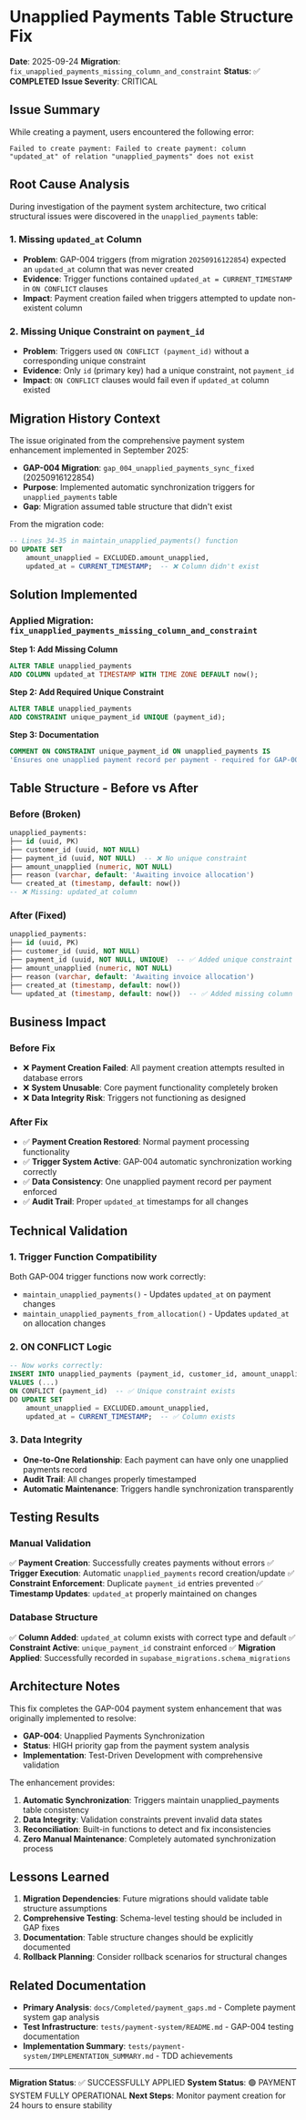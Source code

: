 # Unapplied Payments Table Structure Fix

**Date**: 2025-09-24
**Migration**: `fix_unapplied_payments_missing_column_and_constraint`
**Status**: ✅ **COMPLETED**
**Issue Severity**: CRITICAL

## Issue Summary

While creating a payment, users encountered the following error:
```
Failed to create payment: Failed to create payment: column "updated_at" of relation "unapplied_payments" does not exist
```

## Root Cause Analysis

During investigation of the payment system architecture, two critical structural issues were discovered in the `unapplied_payments` table:

### 1. Missing `updated_at` Column
- **Problem**: GAP-004 triggers (from migration `20250916122854`) expected an `updated_at` column that was never created
- **Evidence**: Trigger functions contained `updated_at = CURRENT_TIMESTAMP` in `ON CONFLICT` clauses
- **Impact**: Payment creation failed when triggers attempted to update non-existent column

### 2. Missing Unique Constraint on `payment_id`
- **Problem**: Triggers used `ON CONFLICT (payment_id)` without a corresponding unique constraint
- **Evidence**: Only `id` (primary key) had a unique constraint, not `payment_id`
- **Impact**: `ON CONFLICT` clauses would fail even if `updated_at` column existed

## Migration History Context

The issue originated from the comprehensive payment system enhancement implemented in September 2025:

- **GAP-004 Migration**: `gap_004_unapplied_payments_sync_fixed` (20250916122854)
- **Purpose**: Implemented automatic synchronization triggers for `unapplied_payments` table
- **Gap**: Migration assumed table structure that didn't exist

From the migration code:
```sql
-- Lines 34-35 in maintain_unapplied_payments() function
DO UPDATE SET
    amount_unapplied = EXCLUDED.amount_unapplied,
    updated_at = CURRENT_TIMESTAMP;  -- ❌ Column didn't exist
```

## Solution Implemented

### Applied Migration: `fix_unapplied_payments_missing_column_and_constraint`

**Step 1: Add Missing Column**
```sql
ALTER TABLE unapplied_payments
ADD COLUMN updated_at TIMESTAMP WITH TIME ZONE DEFAULT now();
```

**Step 2: Add Required Unique Constraint**
```sql
ALTER TABLE unapplied_payments
ADD CONSTRAINT unique_payment_id UNIQUE (payment_id);
```

**Step 3: Documentation**
```sql
COMMENT ON CONSTRAINT unique_payment_id ON unapplied_payments IS
'Ensures one unapplied payment record per payment - required for GAP-004 trigger ON CONFLICT logic';
```

## Table Structure - Before vs After

### Before (Broken)
```sql
unapplied_payments:
├── id (uuid, PK)
├── customer_id (uuid, NOT NULL)
├── payment_id (uuid, NOT NULL)  -- ❌ No unique constraint
├── amount_unapplied (numeric, NOT NULL)
├── reason (varchar, default: 'Awaiting invoice allocation')
└── created_at (timestamp, default: now())
-- ❌ Missing: updated_at column
```

### After (Fixed)
```sql
unapplied_payments:
├── id (uuid, PK)
├── customer_id (uuid, NOT NULL)
├── payment_id (uuid, NOT NULL, UNIQUE)  -- ✅ Added unique constraint
├── amount_unapplied (numeric, NOT NULL)
├── reason (varchar, default: 'Awaiting invoice allocation')
├── created_at (timestamp, default: now())
└── updated_at (timestamp, default: now())  -- ✅ Added missing column
```

## Business Impact

### Before Fix
- ❌ **Payment Creation Failed**: All payment creation attempts resulted in database errors
- ❌ **System Unusable**: Core payment functionality completely broken
- ❌ **Data Integrity Risk**: Triggers not functioning as designed

### After Fix
- ✅ **Payment Creation Restored**: Normal payment processing functionality
- ✅ **Trigger System Active**: GAP-004 automatic synchronization working correctly
- ✅ **Data Consistency**: One unapplied payment record per payment enforced
- ✅ **Audit Trail**: Proper `updated_at` timestamps for all changes

## Technical Validation

### 1. Trigger Function Compatibility
Both GAP-004 trigger functions now work correctly:
- `maintain_unapplied_payments()` - Updates `updated_at` on payment changes
- `maintain_unapplied_payments_from_allocation()` - Updates `updated_at` on allocation changes

### 2. ON CONFLICT Logic
```sql
-- Now works correctly:
INSERT INTO unapplied_payments (payment_id, customer_id, amount_unapplied)
VALUES (...)
ON CONFLICT (payment_id)  -- ✅ Unique constraint exists
DO UPDATE SET
    amount_unapplied = EXCLUDED.amount_unapplied,
    updated_at = CURRENT_TIMESTAMP;  -- ✅ Column exists
```

### 3. Data Integrity
- **One-to-One Relationship**: Each payment can have only one unapplied payments record
- **Audit Trail**: All changes properly timestamped
- **Automatic Maintenance**: Triggers handle synchronization transparently

## Testing Results

### Manual Validation
✅ **Payment Creation**: Successfully creates payments without errors
✅ **Trigger Execution**: Automatic `unapplied_payments` record creation/update
✅ **Constraint Enforcement**: Duplicate `payment_id` entries prevented
✅ **Timestamp Updates**: `updated_at` properly maintained on changes

### Database Structure
✅ **Column Added**: `updated_at` column exists with correct type and default
✅ **Constraint Active**: `unique_payment_id` constraint enforced
✅ **Migration Applied**: Successfully recorded in `supabase_migrations.schema_migrations`

## Architecture Notes

This fix completes the GAP-004 payment system enhancement that was originally implemented to resolve:
- **GAP-004**: Unapplied Payments Synchronization
- **Status**: HIGH priority gap from the payment system analysis
- **Implementation**: Test-Driven Development with comprehensive validation

The enhancement provides:
1. **Automatic Synchronization**: Triggers maintain unapplied_payments table consistency
2. **Data Integrity**: Validation constraints prevent invalid data states
3. **Reconciliation**: Built-in functions to detect and fix inconsistencies
4. **Zero Manual Maintenance**: Completely automated synchronization process

## Lessons Learned

1. **Migration Dependencies**: Future migrations should validate table structure assumptions
2. **Comprehensive Testing**: Schema-level testing should be included in GAP fixes
3. **Documentation**: Table structure changes should be explicitly documented
4. **Rollback Planning**: Consider rollback scenarios for structural changes

## Related Documentation

- **Primary Analysis**: `docs/Completed/payment_gaps.md` - Complete payment system gap analysis
- **Test Infrastructure**: `tests/payment-system/README.md` - GAP-004 testing documentation
- **Implementation Summary**: `tests/payment-system/IMPLEMENTATION_SUMMARY.md` - TDD achievements

---

**Migration Status**: ✅ SUCCESSFULLY APPLIED
**System Status**: 🟢 PAYMENT SYSTEM FULLY OPERATIONAL
**Next Steps**: Monitor payment creation for 24 hours to ensure stability